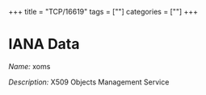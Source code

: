 +++
title = "TCP/16619"
tags = [""]
categories = [""]
+++

# IANA Data

_Name:_ xoms

_Description:_ X509 Objects Management Service

